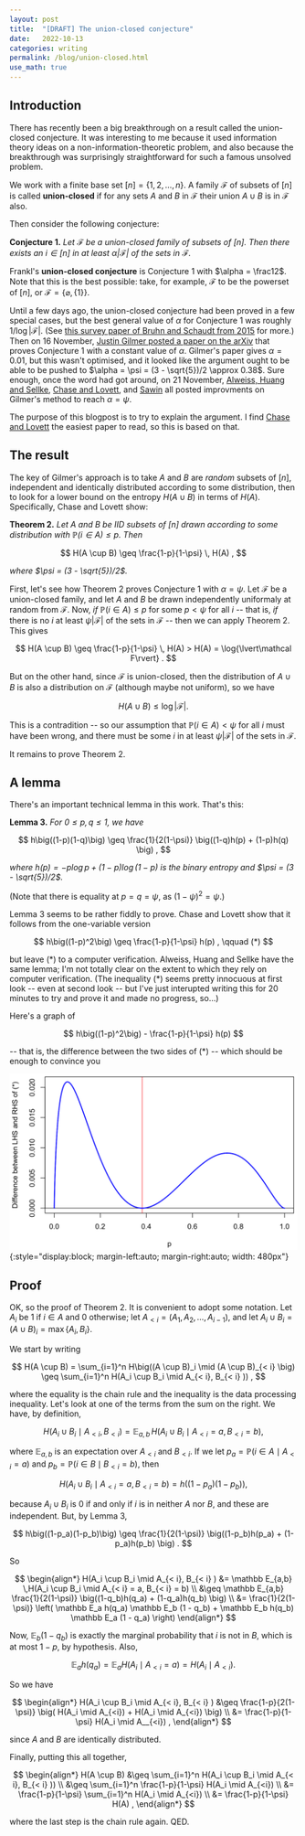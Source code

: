```yaml
---
layout: post
title:  "[DRAFT] The union-closed conjecture"
date:   2022-10-13
categories: writing
permalink: /blog/union-closed.html
use_math: true
---
```


## Introduction

There has recently been a big breakthrough on a result called the union-closed conjecture. It was interesting to me because it used information theory ideas on a non-information-theoretic problem, and also because the breakthrough was surprisingly straightforward for such a famous unsolved problem.

We work with a finite base set $[n] = \lbrace 1,2,\dots, n\rbrace$. A family $\mathcal F$ of subsets of $[n]$ is called **union-closed** if for any sets $A$ and $B$ in $\mathcal F$ their union $A \cup B$ is in $\mathcal F$ also.

Then consider the following conjecture:

**Conjecture 1.** *Let $\mathcal F$ be a union-closed family of subsets of $[n]$. Then there exists an $i \in [n]$ in at least $\alpha \lvert\mathcal F\rvert$ of the sets in $\mathcal F$.*

Frankl's **union-closed conjecture** is Conjecture 1 with $\alpha = \frac12$. Note that this is the best possible: take, for example, $\mathcal F$ to be the powerset of $[n]$, or $\mathcal F = \lbrace\varnothing, \lbrace 1 \rbrace \rbrace$.

Until a few days ago, the union-closed conjecture had been proved in a few special cases, but the best general value of $\alpha$ for Conjecture 1 was roughly $1/\log{\lvert\mathcal F\rvert}$. (See [this survey paper of Bruhn and Schaudt from 2015](https://doi.org/10.1007/s00373-014-1515-0) for more.) Then on 16 November, [Justin Gilmer posted a paper on the arXiv](https://arxiv.org/abs/2211.09055) that proves Conjecture 1 with a constant value of $\alpha$. Gilmer's paper gives $\alpha = 0.01$, but this wasn't optimised, and it looked like the argument ought to be able to be pushed to $\alpha = \psi = (3 - \sqrt{5})/2 \approx 0.38$. Sure enough, once the word had got around, on 21 November, [Alweiss, Huang and Sellke](https://arxiv.org/abs/2211.11731), [Chase and Lovett](https://arxiv.org/abs/2211.11689), and [Sawin](https://arxiv.org/abs/2211.11504) all posted improvments on Gilmer's method to reach $\alpha = \psi$.

The purpose of this blogpost is to try to explain the argument. I find [Chase and Lovett](https://arxiv.org/abs/2211.11689) the easiest paper to read, so this is based on that.

## The result

The key of Gilmer's approach is to take $A$ and $B$ are *random* subsets of $[n]$, independent and identically distributed according to some distribution, then to look for a lower bound on the entropy $H(A \cup B)$ in terms of $H(A)$. Specifically, Chase and Lovett show:

**Theorem 2.** *Let $A$ and $B$ be IID subsets of $[n]$ drawn according to some distribution with $\mathbb P(i \in A) \leq p$. Then*

$$ H(A \cup B) \geq \frac{1-p}{1-\psi} \, H(A) , $$

*where $\psi = (3 - \sqrt{5})/2$.*

First, let's see how Theorem 2 proves Conjecture 1 with $\alpha = \psi$. Let $\mathcal F$ be a union-closed family, and let $A$ and $B$ be drawn independently uniformaly at random from $\mathcal F$. Now, *if* $\mathbb P(i \in A) \leq p$ for some $p < \psi$ for all $i$ -- that is, *if* there is no $i$ at least $\psi \lvert\mathcal F\rvert$ of the sets in $\mathcal F$ -- then we can apply Theorem 2. This gives

$$ H(A \cup B) \geq \frac{1-p}{1-\psi} \, H(A) > H(A) = \log{\lvert\mathcal F\rvert} . $$

But on the other hand, since $\mathcal F$ is union-closed, then the distribution of $A \cup B$ is also a distribution on $\mathcal F$ (although maybe not uniform), so we have

$$ H(A \cup B) \leq \log{\lvert\mathcal F\rvert} . $$

This is a contradition -- so our assumption that $\mathbb P(i \in A) < \psi$ for all $i$ must have been wrong, and there must be some $i$ in at least $\psi\lvert\mathcal F\rvert$ of the sets in $\mathcal F$.

It remains to prove Theorem 2.

## A lemma

There's an important technical lemma in this work. That's this:

**Lemma 3.** *For $0\leq p,q \leq 1$, we have*

$$ h\big((1-p)(1-q)\big) \geq \frac{1}{2(1-\psi)} \big((1-q)h(p) + (1-p)h(q) \big) , $$

*where $h(p) = -p\log p + (1-p)\log(1-p)$ is the binary entropy and $\psi = (3 - \sqrt{5})/2$.*

(Note that there is equality at $p = q = \psi$, as $(1-\psi)^2 = \psi$.)

Lemma 3 seems to be rather fiddly to prove. Chase and Lovett show that it follows from the one-variable version

$$ h\big((1-p)^2\big) \geq \frac{1-p}{1-\psi} h(p) , \qquad (*) $$

but leave $(\ast)$ to a computer verification. Alweiss, Huang and Sellke have the same lemma; I'm not totally clear on the extent to which they rely on computer verification. (The inequality $(\ast)$ seems pretty innocuous at first look -- even at second look -- but I've just interupted writing this for 20 minutes to try and prove it and made no progress, so...)

Here's a graph of

$$ h\big((1-p)^2\big) - \frac{1-p}{1-\psi} h(p) $$

-- that is, the difference between the two sides of $(\ast)$ -- which should be enough to convince you

![](../assets/img/entropy.png){:style="display:block; margin-left:auto; margin-right:auto; width: 480px"}

## Proof

OK, so the proof of Theorem 2. 
It is convenient to adopt some notation. Let $A_i$ be 1 if $i \in A$ and 0 otherwise; let $A_{< i} = (A_1, A_2, \dots, A_{i-1})$, and let $A_i \cup B_i = (A\cup B)_i = \max\{A_i, B_i\}$.

We start by writing

$$ H(A \cup B) = \sum_{i=1}^n H\big((A \cup B)_i \mid (A \cup B)_{< i} \big) \geq \sum_{i=1}^n H(A_i \cup B_i \mid A_{< i}, B_{< i} )) , $$

where the equality is the chain rule and the inequality is the data processing inequality. Let's look at one of the terms from the sum on the right. We have, by definition,

$$ H(A_i \cup B_i \mid A_{< i}, B_{< i} ) = \mathbb E_{a,b}\, H(A_i \cup B_i \mid A_{< i} = a, B_{< i} = b) , $$

where $\mathbb E_{a,b}$ is an expectation over $A_{<i}$ and $B_{<i}$. If we let $p_a = \mathbb P(i \in A \mid A_{<i} = a)$ and $p_b = \mathbb P(i \in B \mid B_{<i} = b)$, then

$$ H(A_i \cup B_i \mid A_{< i} = a, B_{< i} = b) = h\big((1-p_a)(1-p_b)\big) , $$

because $A_i \cup B_i$ is 0 if and only if $i$ is in neither $A$ nor $B$, and these are independent. But, by Lemma 3,

$$ h\big((1-p_a)(1-p_b)\big) \geq \frac{1}{2(1-\psi)} \big((1-p_b)h(p_a) + (1-p_a)h(p_b) \big) . $$

So

$$ \begin{align*}
H(A_i \cup B_i \mid A_{< i}, B_{< i} )
&= \mathbb E_{a,b} \,H(A_i \cup B_i \mid A_{< i} = a, B_{< i} = b) \\
&\geq \mathbb E_{a,b} \frac{1}{2(1-\psi)} \big((1-q_b)h(q_a) + (1-q_a)h(q_b) \big) \\
&= \frac{1}{2(1-\psi)} \left( \mathbb E_a h(q_a) \mathbb E_b (1 - q_b) +  \mathbb E_b h(q_b) \mathbb E_a (1 - q_a) \right) \end{align*} $$

Now, $\mathbb E_b (1 - q_b)$ is exactly the marginal probability that $i$ is not in $B$, which is at most $1-p$, by hypothesis. Also, 

$$ \mathbb E_a h(q_a) = \mathbb E_a H(A_i \mid A_{<i} = a) = H(A_i \mid A_{<i}) . $$

So we have

$$ \begin{align*}
H(A_i \cup B_i \mid A_{< i}, B_{< i} )
&\geq \frac{1-p}{2(1-\psi)} \big( H(A_i \mid A_{<i}) + H(A_i \mid A_{<i}) \big) \\
&= \frac{1-p}{1-\psi} H(A_i \mid A__{<i}) , \end{align*} $$

since $A$ and $B$ are identically distributed.

Finally, putting this all together,

$$ \begin{align*}
H(A \cup B) &\geq \sum_{i=1}^n H(A_i \cup B_i \mid A_{< i}, B_{< i} )) \\
&\geq \sum_{i=1}^n \frac{1-p}{1-\psi}  H(A_i \mid A_{<i}) \\
&= \frac{1-p}{1-\psi}  \sum_{i=1}^n  H(A_i \mid A_{<i}) \\
&= \frac{1-p}{1-\psi} H(A) , \end{align*} $$

where the last step is the chain rule again. QED.

